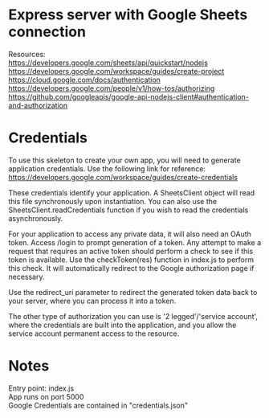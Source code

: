 # Express server with Google Sheets connection

Resources: <br>
https://developers.google.com/sheets/api/quickstart/nodejs <br>
https://developers.google.com/workspace/guides/create-project <br>
https://cloud.google.com/docs/authentication <br>
https://developers.google.com/people/v1/how-tos/authorizing <br>
https://github.com/googleapis/google-api-nodejs-client#authentication-and-authorization <br>


# Credentials

To use this skeleton to create your own app, you will need to generate application credentials. Use the following link for reference:
https://developers.google.com/workspace/guides/create-credentials

These credentials identify your application. A SheetsClient object will read this file synchronously upon instantiation. You can also use the SheetsClient.readCredentials function if you wish to read the credentials asynchronously.

For your application to access any private data, it will also need an OAuth token. Access /login to prompt generation of a token. Any attempt to make a request that requires an active token should perform a check to see if this token is available. Use the checkToken(res) function in index.js to perform this check. It will automatically redirect to the Google authorization page if necessary.

Use the redirect_uri parameter to redirect the generated token data back to your server, where you can process it into a token.

The other type of authorization you can use is '2 legged'/'service account', where the credentials are built into the application, and you allow the service account permanent access to the resource. 

# Notes

Entry point: index.js <br>
App runs on port 5000 <br>
Google Credentials are contained in "credentials.json" <br>

